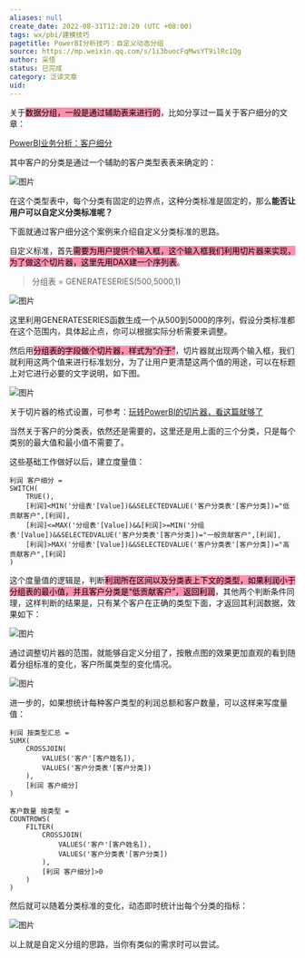 ```yaml
---
aliases: null
create_date: 2022-08-31T12:20:20 (UTC +08:00)
tags: wx/pbi/建模技巧
pagetitle: PowerBI分析技巧：自定义动态分组
source: https://mp.weixin.qq.com/s/1i3buocFqMwsYT9ilRc1Qg
author: 采悟
status: 已完成
category: 泛读文章
uid: 
---
```


关于<mark style="background: #FF5582A6;">数据分组，一般是通过辅助表来进行的</mark>，比如分享过一篇关于客户细分的文章：

[PowerBI业务分析：客户细分](http://mp.weixin.qq.com/s?__biz=MzA4MzQwMjY4MA==&mid=2484071357&idx=1&sn=e533d335e302b9ca5c76313dcac38852&chksm=8e0c416ab97bc87c1101fcbdb870356d9a400c68ba7c8ab6b91d4e6c54726b28cc358b6015fd&scene=21#wechat_redirect)

其中客户的分类是通过一个辅助的客户类型表表来确定的：  

![图片](https://mmbiz.qpic.cn/mmbiz_png/aHEbZtANQJPWQnxE4lQ1u1sAZMvlIwjyicpkfuQcuVy02ib4H4NCgr5Hr7SYU8o4eeicesUvhhyPaiccLOOBXXjB3w/640?wx_fmt=png&wxfrom=5&wx_lazy=1&wx_co=1)

在这个类型表中，每个分类有固定的边界点，这种分类标准是固定的，那么**能否让用户可以自定义分类标准呢？**

下面就通过客户细分这个案例来介绍自定义分类标准的思路。

自定义标准，首先<mark style="background: #FF5582A6;">需要为用户提供个输入框，这个输入框我们利用切片器来实现，为了做这个切片器，这里先用DAX建一个序列表</mark>。

> 分组表 = GENERATESERIES(500,5000,1)

![图片](https://mmbiz.qpic.cn/mmbiz_png/aHEbZtANQJPWQnxE4lQ1u1sAZMvlIwjyFSXsy0vkHibWzDd7YVRlrbQticsXeHOsmiahs4CL1f3cfw0D7ZsVNGq5w/640?wx_fmt=png&wxfrom=5&wx_lazy=1&wx_co=1)

这里利用GENERATESERIES函数生成一个从500到5000的序列，假设分类标准都在这个范围内，具体起止点，你可以根据实际分析需要来调整。

然后用<mark style="background: #FF5582A6;">分组表的字段做个切片器，样式为“介于”</mark>，切片器就出现两个输入框，我们就利用这两个值来进行标准划分，为了让用户更清楚这两个值的用途，可以在标题上对它进行必要的文字说明，如下图。

![图片](https://mmbiz.qpic.cn/mmbiz_png/aHEbZtANQJPWQnxE4lQ1u1sAZMvlIwjyibLJT9SicrGNZCGFicXticXIcrz6fdmMHwscoPCtwoldaqiamEjYrz8LDkg/640?wx_fmt=png&wxfrom=5&wx_lazy=1&wx_co=1)

关于切片器的格式设置，可参考：[玩转PowerBI的切片器，看这篇就够了](http://mp.weixin.qq.com/s?__biz=MzA4MzQwMjY4MA==&mid=2484074560&idx=1&sn=7050c2194d5e0a5587ec6282ff17b4ad&chksm=8e0c5297b97bdb81d70e9a7ece3d0d557a1fe58fe7102ceedec734222a89777e8724f784acfe&scene=21#wechat_redirect)

当然关于客户的分类表，依然还是需要的，这里还是用上面的三个分类，只是每个类别的最大值和最小值不需要了。

这些基础工作做好以后，建立度量值：

```
利润 客户细分 = 
SWITCH(
    TRUE(),
    [利润]<MIN('分组表'[Value])&&SELECTEDVALUE('客户分类表'[客户分类])="低贡献客户",[利润],
    [利润]<=MAX('分组表'[Value])&&[利润]>=MIN('分组表'[Value])&&SELECTEDVALUE('客户分类表'[客户分类])="一般贡献客户",[利润],
    [利润]>MAX('分组表'[Value])&&SELECTEDVALUE('客户分类表'[客户分类])="高贡献客户",[利润]
)
```

这个度量值的逻辑是，判断<mark style="background: #FF5582A6;">利润所在区间以及分类表上下文的类型，如果利润小于分组表的最小值，并且客户分类是“低贡献客户”，返回利润</mark>，其他两个判断条件同理，这样判断的结果是，只有某个客户在正确的类型下面，才返回其利润数据，效果如下：

![图片](https://mmbiz.qpic.cn/mmbiz_png/aHEbZtANQJPWQnxE4lQ1u1sAZMvlIwjyRk2rBLKNianhu214Du5uQJmib35LzicaiaL62wCBibloTWR2OL8C4gBfjFQ/640?wx_fmt=png&wxfrom=5&wx_lazy=1&wx_co=1)

通过调整切片器的范围，就能够自定义分组了，按散点图的效果更加直观的看到随着分组标准的变化，客户所属类型的变化情况。

![图片](https://mmbiz.qpic.cn/mmbiz_gif/aHEbZtANQJPWQnxE4lQ1u1sAZMvlIwjyMYT190vZugmcZhHBhiburaBdjbJQZtiampzYh1ia3FdaEDibQYMlbuVDMw/640?wx_fmt=gif&wxfrom=5&wx_lazy=1)

进一步的，如果想统计每种客户类型的利润总额和客户数量，可以这样来写度量值：

```
利润 按类型汇总 = 
SUMX(
    CROSSJOIN(
        VALUES('客户'[客户姓名]),
        VALUES('客户分类表'[客户分类])
    ),
    [利润 客户细分]
)
```

```
客户数量 按类型 = 
COUNTROWS(
    FILTER(
        CROSSJOIN(
            VALUES('客户'[客户姓名]),
            VALUES('客户分类表'[客户分类])
        ),
        [利润 客户细分]>0
    )
)
```

然后就可以随着分类标准的变化，动态即时统计出每个分类的指标：  

![图片](https://mmbiz.qpic.cn/mmbiz_gif/aHEbZtANQJPWQnxE4lQ1u1sAZMvlIwjyFibZNAz04yH41qVjtaUyFzbzG1FcZywZShc9E2gF4zVkib3Qb2adAYTA/640?wx_fmt=gif&wxfrom=5&wx_lazy=1)

以上就是自定义分组的思路，当你有类似的需求时可以尝试。
